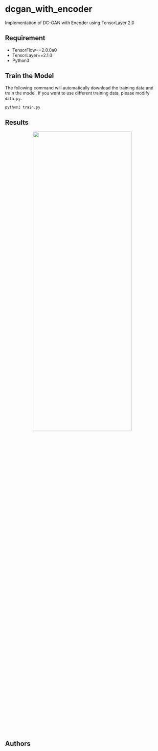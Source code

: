 # dcgan_with_encoder
Implementation of DC-GAN with Encoder using TensorLayer 2.0

## Requirement
- TensorFlow==2.0.0a0
- TensorLayer==2.1.0
- Python3

## Train the Model

The following command will automatically download the training data and train the model. If you want to use different training data, please modify `data.py`.

```python
python3 train.py
```

## Results

<a href="https://join.slack.com/t/tensorlayer/shared_invite/enQtMjUyMjczMzU2Njg4LWI0MWU0MDFkOWY2YjQ4YjVhMzI5M2VlZmE4YTNhNGY1NjZhMzUwMmQ2MTc0YWRjMjQzMjdjMTg2MWQ2ZWJhYzc">
<div align="center">
	<img src="results/xxx" width="80%" height="50%"/>
</div>
</a>




## Authors
